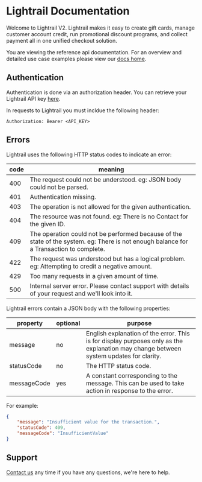 # Lightrail Documentation

Welcome to Lightrail V2. Lightrail makes it easy to create gift cards, manage customer account credit, run promotional discount programs, and collect payment all in one unified checkout solution.

You are viewing the reference api documentation. For an overview and detailed use case examples please view our [docs home](https://localhost:8181/docs/).

## Authentication
Authentication is done via an authorization header. You can retrieve your Lightrail API key [here](https://www.lightrail.com).

In requests to Lightrail you must incldue the following header:
```
Authorization: Bearer <API_KEY>
```

## Errors

Lightrail uses the following HTTP status codes to indicate an error:

| code | meaning |
|------|---------|
| 400  | The request could not be understood.  eg: JSON body could not be parsed. |
| 401  | Authentication missing. |
| 403  | The operation is not allowed for the given authentication. |
| 404  | The resource was not found.  eg: There is no Contact for the given ID. |
| 409  | The operation could not be performed because of the state of the system.  eg: There is not enough balance for a Transaction to complete. |
| 422  | The request was understood but has a logical problem.  eg: Attempting to credit a negative amount. |
| 429  | Too many requests in a given amount of time. |
| 500  | Internal server error.  Please contact support with details of your request and we'll look into it. |

Lightrail errors contain a JSON body with the following properties:

| property    | optional | purpose |
|-------------|----------|---------|
| message     | no       | English explanation of the error.  This is for display purposes only as the explanation may change between system updates for clarity. |
| statusCode  | no       | The HTTP status code. |
| messageCode | yes      | A constant corresponding to the message.  This can be used to take action in response to the error. |

For example:

```json
{
    "message": "Insufficient value for the transaction.",
    "statusCode": 409,
    "messageCode": "InsufficientValue"
}
```

## Support
[Contact us](mailto:hello@lightrail.com) any time if you have any questions, we're here to help.
